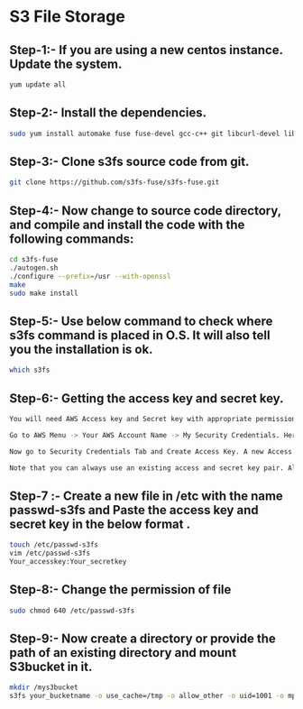 # S3 File Storage

## Step-1:- If you are using a new centos instance. Update the system.
```sh 
yum update all
```
## Step-2:- Install the dependencies.
```sh 
sudo yum install automake fuse fuse-devel gcc-c++ git libcurl-devel libxml2-devel make openssl-devel
```
## Step-3:- Clone s3fs source code from git.
```sh 
git clone https://github.com/s3fs-fuse/s3fs-fuse.git
```
## Step-4:- Now change to source code  directory, and compile and install the code with the following commands:
```sh 
cd s3fs-fuse
./autogen.sh
./configure --prefix=/usr --with-openssl
make
sudo make install
```
## Step-5:- Use below command to check where s3fs command is placed in O.S. It will also tell you the installation is ok.
```sh 
which s3fs
```
## Step-6:- Getting the access key and secret key.
```sh 
You will need AWS Access key and Secret key with appropriate permissions in order to access your s3 bucket from your EC2 instance. You can easily manage your user permissions from IAM (Identity and Access Management) Service provided by AWS. Create an IAM user with S3 full access(or with a role with sufficient permissions) or use root credentials of your Account. Here we will use the root credentials for simplicity.

Go to AWS Menu -> Your AWS Account Name -> My Security Credentials. Here your IAM console will appear. You have to go to Users > Your Account name and under permissions Tab, check whether you have sufficient access on S3 bucket. If not, you can manually assign an existing  “S3 Full-Access” policy or create a new policy with sufficient permissions.

Now go to Security Credentials Tab and Create Access Key. A new Access Key and Secret Key pair will be generated. Here you can see access key and secret key (secret key is visible when you click on show tab) which you can also download. Copy these both keys separately.

Note that you can always use an existing access and secret key pair. Alternatively, you can also create a new IAM user and assign it sufficient permissions to generate the access and secret key.
```
## Step-7 :- Create a new file in /etc with the name passwd-s3fs and Paste the access key and secret key in the below format .
```sh 
touch /etc/passwd-s3fs
vim /etc/passwd-s3fs
Your_accesskey:Your_secretkey
```
## Step-8:- Change the permission of file
```sh 
sudo chmod 640 /etc/passwd-s3fs
```
## Step-9:- Now create a directory or provide the path of an existing directory and mount S3bucket in it.
```sh 
mkdir /mys3bucket
s3fs your_bucketname -o use_cache=/tmp -o allow_other -o uid=1001 -o mp_umask=002 -o multireq_max=5 /mys3bucket
```
